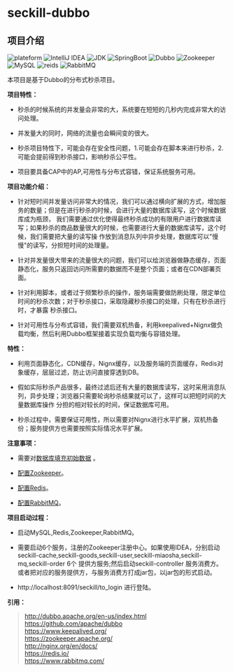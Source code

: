 # seckill-dubbo

## 项目介绍

![plateform](https://img.shields.io/badge/plateform-Linux-lightgrey.svg) 
![IntelliJ IDEA](https://img.shields.io/badge/IntelliJ%20IDEA-2018.1.2-8B0000.svg) 
![JDK](https://img.shields.io/badge/JDK-1.8.0_16-3A5FCD.svg) 
![SpringBoot](https://img.shields.io/badge/SpringBoot-2.1.6.RELEASE-blue.svg) 
![Dubbo](https://img.shields.io/badge/Dubbo-2.7.1-orange.svg) 
![Zookeeper](https://img.shields.io/badge/ZooKeeper-3.4.5-yellowgreen.svg) 
![MySQL](https://img.shields.io/badge/MySQL-8.0.16-brightgreen.svg) 
![reids](https://img.shields.io/badge/Redis-5.0.5-brightgreen.svg) 
![RabbitMQ](https://img.shields.io/badge/RabbitMQ-3.7.15-blue.svg) 



本项目是基于Dubbo的分布式秒杀项目。

**项目特性：** 
- 秒杀的时候系统的并发量会非常的大，系统要在短短的几秒内完成非常大的访问处理。 

- 并发量大的同时，网络的流量也会瞬间变的很大。 

- 秒杀项目特性下，可能会存在安全性问题，1.可能会存在脚本来进行秒杀，2.可能会提前得到秒杀接口，影响秒杀公平性。 

- 项目要具备CAP中的AP,可用性与分布式容错，保证系统服务可用。

**项目功能介绍：**

- 针对短时间并发量访问非常大的情况，我们可以通过横向扩展的方式，增加服务的数量；但是在进行秒杀的时候，会进行大量的数据库读写，这个时候数据库成为瓶颈，
我们需要通过优化使得最终秒杀成功的有限用户进行数据库读写；如果秒杀的商品数量很大的时候，也需要进行大量的数据库读写，这个时候，我们需要把大量的读写操
作放到消息队列中异步处理，数据库可以"慢慢"的读写，分担短时间的处理量。

- 针对并发量很大带来的流量很大的问题，我们可以给浏览器做静态缓存，页面静态化，服务只返回访问所需要的数据而不是整个页面；或者在CDN部署页面。 

- 针对利用脚本，或者过于频繁秒杀的操作，服务端需要做防刷处理，限定单位时间的秒杀次数；对于秒杀接口，采取隐藏秒杀接口的处理，只有在秒杀进行时，才暴露
秒杀接口。 

- 针对可用性与分布式容错，我们需要双机热备，利用keepalived+Nignx做负载均衡，然后利用Dubbo框架接着实现负载均衡与容错处理。 


**特性：**

- 利用页面静态化，CDN缓存，Nignx缓存，以及服务端的页面缓存，Redis对象缓存，层层过滤，防止访问直接穿透到DB。

- 假如实际秒杀产品很多，最终过滤后还有大量的数据库读写，这时采用消息队列，异步处理；浏览器只需要轮询秒杀结果就可以了，这样可以把短时间的大量数据库操作
分担的相对较长的时间，保证数据库可用。

- 秒杀过程中，需要保证可用性，所以需要对Nignx进行水平扩展，双机热备份；服务提供方也需要按照实际情况水平扩展。

**注意事项：**

- 需要对[数据库填充初始数据](https://github.com/wtiscm/seckill-dubbo/blob/master/doc/miaosha.sql) 。

- [配置Zookeeper](https://github.com/wtiscm/seckill-dubbo/blob/master/doc/Zookeeper.md)。

- [配置Redis](https://github.com/wtiscm/seckill-dubbo/blob/master/doc/Redis.md)。

- [配置RabbitMQ](https://github.com/wtiscm/seckill-dubbo/blob/master/doc/RabbitMQ.md)。

**项目启动过程：**

- 启动MySQL,Redis,Zookeeper,RabbitMQ。
- 需要启动6个服务，注册的Zookeeper注册中心。如果使用IDEA，分别启动 seckill-cache,seckill-goods,seckill-user,seckill-miaosha,seckill-mq,seckill-order 6个
  提供方服务;然后启动seckill-controller 服务消费方。 或者把对应的服务提供方，与服务消费方打成jar包，以jar包的形式启动。

- http://localhost:8091/seckill/to_login 进行登陆。


**引用：**
>  <http://dubbo.apache.org/en-us/index.html>  
>  <https://github.com/apache/dubbo>  
>  <https://www.keepalived.org/>  
>  <https://zookeeper.apache.org/>  
>  <http://nginx.org/en/docs/>  
>  <https://redis.io/>  
>  <https://www.rabbitmq.com/>  
